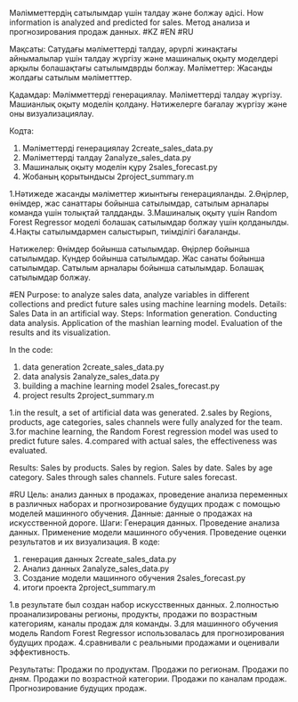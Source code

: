Мәлімметтердің сатылымдар үшін талдау және болжау әдісі.
How information is analyzed and predicted for sales.
Метод анализа и прогнозирования продаж данных.
#KZ
#EN
#RU

Мақсаты: Сатудағы мәліметтерді талдау, әрүрлі жинақтағы айнымалылар үшін талдау жүргізу және машиналық оқыту моделдері арқылы болашақтағы сатылымдврды болжау.
Мәліметтер: Жасанды жолдағы сатылым мәліметттер.

Қадамдар:
Мәлімметтерді генерациялау.
Мәліметтерді талдау жүргізу.
Машианлық оқыту моделін қолдану.
Нәтижелерге бағалау жүргізу және оны визуализациялау.

Кодта:
1. Мәліметтерді генерациялау
2create_sales_data.py
2. Мәліметтерді талдау
2analyze_sales_data.py
3. Машиналық оқыту моделін құру
2sales_forecast.py
4. Жобаның қорытындысы
2project_summary.m

1.Нәтижеде жасанды мәліметтер жиынтығы генерацияланды.
2.Өңірлер, өнімдер, жас санаттары бойынша сатылымдар, сатылым арналары команда үшін толықтай талдданды.
3.Машиналық оқыту үшін Random Forest Regressor моделі болашақ сатылымдар болжау үшін қолданылды.
4.Нақты сатылымдармен салыстырып, тиімділігі бағаланды.

Нәтижелер:
Өнімдер бойынша сатылымдар.
Өңірлер бойынша сатылымдар.
Күндер бойынша сатылымдар.
Жас санаты бойынша сатылымдар.
Сатылым арналары бойынша сатылымдар.
Болашақ сатылымдар болжау.

#EN
Purpose: to analyze sales data, analyze variables in different collections and predict future sales using machine learning models.
Details: Sales Data in an artificial way.
Steps:
Information generation.
Conducting data analysis.
Application of the mashian learning model.
Evaluation of the results and its visualization.

In the code:
1. data generation
2create_sales_data.py
2. data analysis
2analyze_sales_data.py
3. building a machine learning model
2sales_forecast.py
4. project results
2project_summary.m

1.in the result, a set of artificial data was generated.
2.sales by Regions, products, age categories, sales channels were fully analyzed for the team.
3.for machine learning, the Random Forest regression model was used to predict future sales.
4.compared with actual sales, the effectiveness was evaluated.

Results:
Sales by products.
Sales by region.
Sales by date.
Sales by age category.
Sales through sales channels.
Future sales forecast.

#RU
Цель: анализ данных в продажах, проведение анализа переменных в различных наборах и прогнозирование будущих продаж с помощью моделей машинного обучения.
Данные: данные о продажах на искусственной дороге.
Шаги:
Генерация данных.
Проведение анализа данных.
Применение модели машинного обучения.
Проведение оценки результатов и их визуализация.
В коде:
1. генерация данных
2create_sales_data.py
2. Анализ данных
2analyze_sales_data.py
3. Создание модели машинного обучения
2sales_forecast.py
4. итоги проекта
2project_summary.m

1.в результате был создан набор искусственных данных.
2.полностью проанализированы регионы, продукты, продажи по возрастным категориям, каналы продаж для команды.
3.для машинного обучения модель Random Forest Regressor использовалась для прогнозирования будущих продаж.
4.сравнивали с реальными продажами и оценивали эффективность.

Результаты:
Продажи по продуктам.
Продажи по регионам.
Продажи по дням.
Продажи по возрастной категории.
Продажи по каналам продаж.
Прогнозирование будущих продаж.
